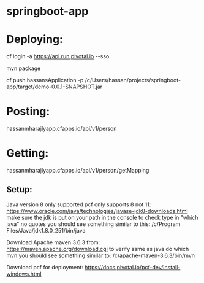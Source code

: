 # springboot-app

Deploying:
=======
cf login -a  https://api.run.pivotal.io --sso

mvn package

cf push hassansApplication -p /c/Users/hassan/projects/springboot-app/target/demo-0.0.1-SNAPSHOT.jar

Posting:
===
hassanmharajlyapp.cfapps.io/api/v1/person

Getting:
===
hassanmharajlyapp.cfapps.io/api/v1/person/getMapping

## Setup:
Java version 8 only supported pcf only supports 8 not 11:
https://www.oracle.com/java/technologies/javase-jdk8-downloads.html
make sure the jdk is put on your path in the console to check type in "which java" no quotes you should see something similar to this:
/c/Program Files/Java/jdk1.8.0_251/bin/java


Download Apache maven 3.6.3 from:
https://maven.apache.org/download.cgi
to verify same as java do which mvn you should see something similar to:
/c/apache-maven-3.6.3/bin/mvn

Download pcf for deployment:
https://docs.pivotal.io/pcf-dev/install-windows.html
